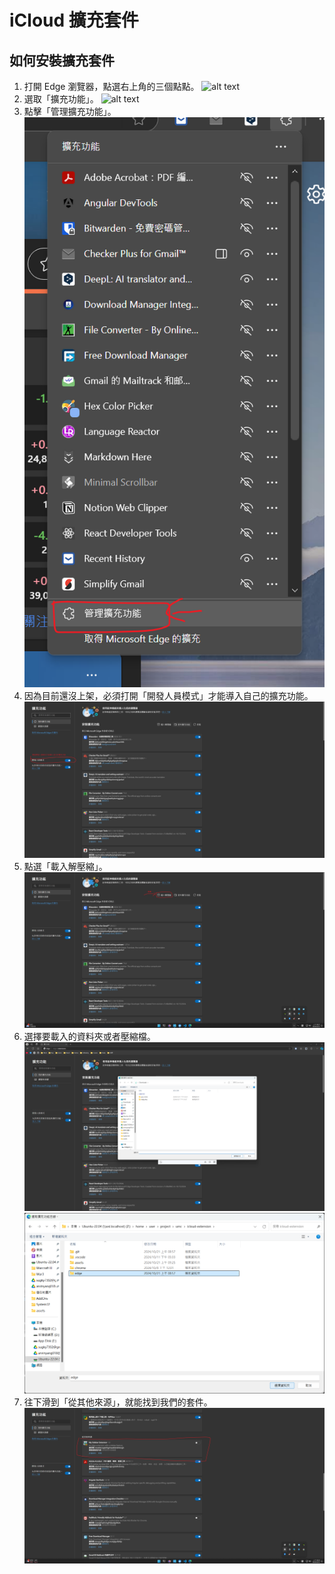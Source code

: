 # iCloud 擴充套件

## 如何安裝擴充套件
1. 打開 Edge 瀏覽器，點選右上角的三個點點。
![alt text](assets/usage_0.png)
2. 選取「擴充功能」。
![alt text](assets/usage_1.png)
3. 點擊「管理擴充功能」。
![alt text](assets/usage_2.png)
4. 因為目前還沒上架，必須打開「開發人員模式」才能導入自己的擴充功能。
![alt text](assets/usage_7.png)
5. 點選「載入解壓縮」。
![alt text](assets/usage_3.png)
6. 選擇要載入的資料夾或者壓縮檔。
![alt text](assets/usage_4.png)
![alt text](assets/usage_5.png)
7. 往下滑到「從其他來源」，就能找到我們的套件。
![alt text](assets/usage_6.png)